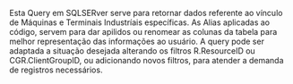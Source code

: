 Esta Query em SQLSERver serve para retornar dados referente ao vínculo de Máquinas e Terminais Industríais específicas.
As Alias aplicadas ao código, servem para dar apilidos ou renomear as colunas da tabela para melhor representação das informações ao usuário.
A query pode ser adaptada a situação desejada alterando os filtros R.ResourceID ou CGR.ClientGroupID, ou adicionando novos filtros, para atender a demanda de registros necessários.

